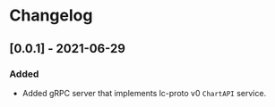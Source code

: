 # Changelog

## [0.0.1] - 2021-06-29

### Added

- Added gRPC server that implements lc-proto v0 `ChartAPI` service.
